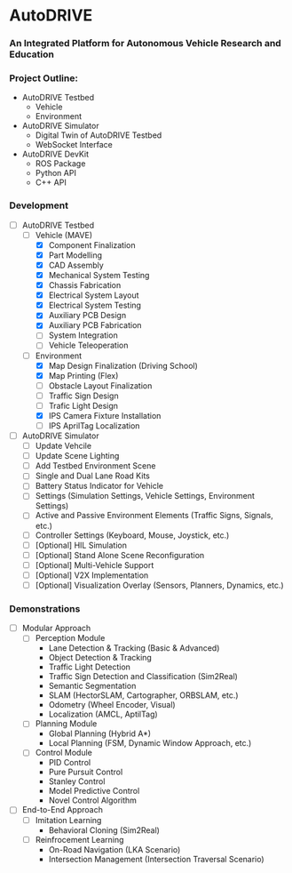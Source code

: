 # AutoDRIVE
### An Integrated Platform for Autonomous Vehicle Research and Education

### Project Outline:
- AutoDRIVE Testbed
  - Vehicle
  - Environment
- AutoDRIVE Simulator
  - Digital Twin of AutoDRIVE Testbed
  - WebSocket Interface
- AutoDRIVE DevKit
  - ROS Package
  - Python API
  - C++ API
  
### Development
- [ ] AutoDRIVE Testbed
  - [ ] Vehicle (MAVE)
    - [x] Component Finalization
    - [x] Part Modelling
    - [x] CAD Assembly
    - [x] Mechanical System Testing
    - [x] Chassis Fabrication
    - [x] Electrical System Layout
    - [x] Electrical System Testing
    - [x] Auxiliary PCB Design
    - [x] Auxiliary PCB Fabrication
    - [ ] System Integration
    - [ ] Vehicle Teleoperation
  - [ ] Environment
    - [x] Map Design Finalization (Driving School)
    - [x] Map Printing (Flex)
    - [ ] Obstacle Layout Finalization
    - [ ] Traffic Sign Design
    - [ ] Trafic Light Design
    - [x] IPS Camera Fixture Installation
    - [ ] IPS AprilTag Localization
- [ ] AutoDRIVE Simulator
  - [ ] Update Vehcile
  - [ ] Update Scene Lighting
  - [ ] Add Testbed Environment Scene
  - [ ] Single and Dual Lane Road Kits
  - [ ] Battery Status Indicator for Vehicle
  - [ ] Settings (Simulation Settings, Vehicle Settings, Environment Settings)
  - [ ] Active and Passive Environment Elements (Traffic Signs, Signals, etc.)
  - [ ] Controller Settings (Keyboard, Mouse, Joystick, etc.)
  - [ ] [Optional] HIL Simulation
  - [ ] [Optional] Stand Alone Scene Reconfiguration
  - [ ] [Optional] Multi-Vehicle Support
  - [ ] [Optional] V2X Implementation
  - [ ] [Optional] Visualization Overlay (Sensors, Planners, Dynamics, etc.)
  
### Demonstrations
- [ ] Modular Approach
  - [ ] Perception Module
    - Lane Detection & Tracking (Basic & Advanced)
    - Object Detection & Tracking
    - Traffic Light Detection
    - Traffic Sign Detection and Classification (Sim2Real)
    - Semantic Segmentation
    - SLAM (HectorSLAM, Cartographer, ORBSLAM, etc.)
    - Odometry (Wheel Encoder, Visual)
    - Localization (AMCL, AptilTag)
  - [ ] Planning Module
    - Global Planning (Hybrid A*)
    - Local Planning (FSM, Dynamic Window Approach, etc.)
  - [ ] Control Module
    - PID Control
    - Pure Pursuit Control
    - Stanley Control
    - Model Predictive Control
    - Novel Control Algorithm
- [ ] End-to-End Approach
  - [ ] Imitation Learning
    - Behavioral Cloning (Sim2Real)
  - [ ] Reinfrocement Learning
    - On-Road Navigation (LKA Scenario)
    - Intersection Management (Intersection Traversal Scenario)
